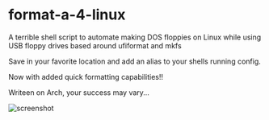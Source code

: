 # format-a-4-linux
A terrible shell script to automate making DOS floppies on Linux while using USB floppy drives based around ufiformat and mkfs

Save in your favorite location and add an alias to your shells running config.

Now with added quick formatting capabilities!!

Writeen on Arch, your success may vary...

![screenshot](https://user-images.githubusercontent.com/69775188/122657991-50dc8300-d136-11eb-891b-9b52e5ef88c4.png)
